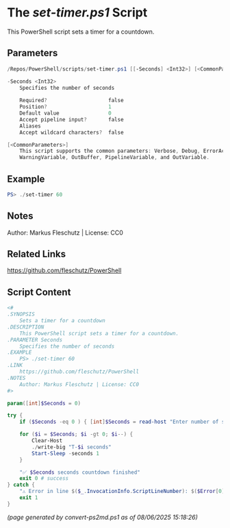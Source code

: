 The *set-timer.ps1* Script
===========================

This PowerShell script sets a timer for a countdown.

Parameters
----------
```powershell
/Repos/PowerShell/scripts/set-timer.ps1 [[-Seconds] <Int32>] [<CommonParameters>]

-Seconds <Int32>
    Specifies the number of seconds
    
    Required?                    false
    Position?                    1
    Default value                0
    Accept pipeline input?       false
    Aliases                      
    Accept wildcard characters?  false

[<CommonParameters>]
    This script supports the common parameters: Verbose, Debug, ErrorAction, ErrorVariable, WarningAction, 
    WarningVariable, OutBuffer, PipelineVariable, and OutVariable.
```

Example
-------
```powershell
PS> ./set-timer 60

```

Notes
-----
Author: Markus Fleschutz | License: CC0

Related Links
-------------
https://github.com/fleschutz/PowerShell

Script Content
--------------
```powershell
<#
.SYNOPSIS
	Sets a timer for a countdown
.DESCRIPTION
	This PowerShell script sets a timer for a countdown.
.PARAMETER Seconds
	Specifies the number of seconds
.EXAMPLE
	PS> ./set-timer 60
.LINK
	https://github.com/fleschutz/PowerShell
.NOTES
	Author: Markus Fleschutz | License: CC0
#>

param([int]$Seconds = 0)

try {
	if ($Seconds -eq 0 ) { [int]$Seconds = read-host "Enter number of seconds" }

	for ($i = $Seconds; $i -gt 0; $i--) {
		Clear-Host
		./write-big "T-$i seconds"
		Start-Sleep -seconds 1
	}

	"✅ $Seconds seconds countdown finished"
	exit 0 # success
} catch {
	"⚠️ Error in line $($_.InvocationInfo.ScriptLineNumber): $($Error[0])"
	exit 1
}
```

*(page generated by convert-ps2md.ps1 as of 08/06/2025 15:18:26)*
